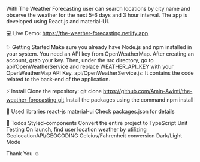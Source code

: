 With The Weather Forecasting user can search locations by city name and observe the weather for the next 5-6 days and 3 hour interval.
The app is developed using React.js and material-UI.


💻 Live Demo:
https://the-weather-forecasting.netlify.app


✨ Getting Started
Make sure you already have Node.js and npm installed in your system.
You need an API key from OpenWeatherMap. After creating an account, grab your key.
Then, under the src directory, go to api/OpenWeatherService and replace WEATHER_API_KEY with your OpenWeatherMap API Key.
api/OpenWeatherService.js: It contains the code related to the back-end of the application.


⚡ Install
Clone the repository:
git clone https://github.com/Amin-Awinti/the-weather-forecasting.git
Install the packages using the command npm install

📙 Used libraries
react-js
material-ui
Check packages.json for details


📄 Todos
 Styled-components
 Convert the entire project to TypeScript
 Unit Testing
 On launch, find user location weather by utilizing GeolocationAPI/GEOCODING
 Celcius/Fahrenheit conversion
 Dark/Light Mode

Thank You ☺
